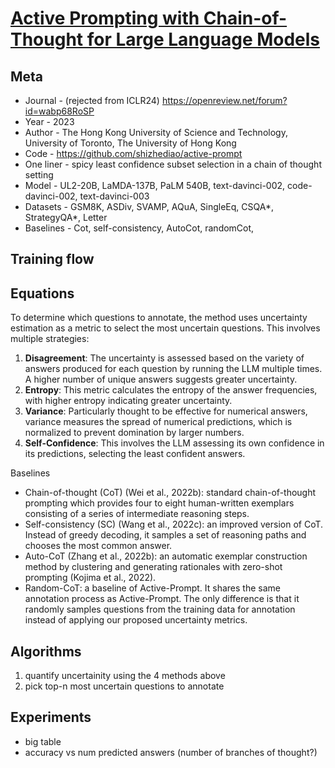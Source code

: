 # [Active Prompting with Chain-of-Thought for Large Language Models](https://arxiv.org/pdf/2302.12246)

## Meta

* Journal - (rejected from ICLR24) https://openreview.net/forum?id=wabp68RoSP
* Year - 2023
* Author - The Hong Kong University of Science and Technology, University of Toronto, The University of Hong Kong
* Code - https://github.com/shizhediao/active-prompt
* One liner - spicy least confidence subset selection in a chain of thought setting
* Model - UL2-20B, LaMDA-137B, PaLM 540B, text-davinci-002, code-davinci-002, text-davinci-003
* Datasets - GSM8K, ASDiv, SVAMP, AQuA, SingleEq, CSQA*, StrategyQA*, Letter
* Baselines - Cot, self-consistency, AutoCot, randomCot, 

## Training flow

## Equations

To determine which questions to annotate, the method uses uncertainty estimation as a metric to select the most uncertain questions. This involves multiple strategies:
1. **Disagreement**: The uncertainty is assessed based on the variety of answers produced for each question by running the LLM multiple times. A higher number of unique answers suggests greater uncertainty.
2. **Entropy**: This metric calculates the entropy of the answer frequencies, with higher entropy indicating greater uncertainty.
3. **Variance**: Particularly thought to be effective for numerical answers, variance measures the spread of numerical predictions, which is normalized to prevent domination by larger numbers.
4. **Self-Confidence**: This involves the LLM assessing its own confidence in its predictions, selecting the least confident answers.

Baselines

- Chain-of-thought (CoT) (Wei et al., 2022b): standard chain-of-thought prompting which provides four to eight human-written exemplars consisting of a series of intermediate reasoning steps.
- Self-consistency (SC) (Wang et al., 2022c): an improved version of CoT. Instead of greedy decoding, it samples a set of reasoning paths and chooses the most common answer.
- Auto-CoT (Zhang et al., 2022b): an automatic exemplar construction method by clustering and generating rationales with zero-shot prompting (Kojima et al., 2022).
- Random-CoT: a baseline of Active-Prompt. It shares the same annotation process as Active-Prompt. The only difference is that it randomly samples questions from the training data for annotation instead of applying our proposed uncertainty metrics.

## Algorithms

1. quantify uncertainity using the 4 methods above
2. pick top-n most uncertain questions to annotate

## Experiments

* big table
* accuracy vs num predicted answers (number of branches of thought?)
